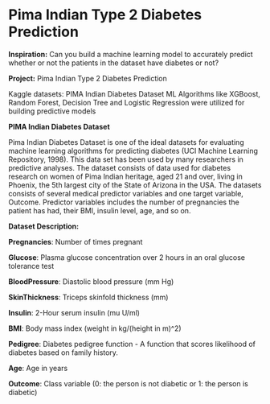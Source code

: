 # Pima Indian Type 2 Diabetes Prediction

**Inspiration:**  Can you build a machine learning model to accurately predict whether or not the patients in the dataset have diabetes or not?

**Project:** Pima Indian Type 2 Diabetes Prediction

Kaggle datasets: PIMA Indian Diabetes Dataset
ML Algorithms like XGBoost, Random Forest, Decision Tree and Logistic Regression were utilized for building predictive models


**PIMA Indian Diabetes Dataset**

Pima Indian Diabetes Dataset is one of the ideal datasets for evaluating machine learning algorithms for predicting diabetes (UCI Machine Learning Repository, 1998). This data set has been used by many researchers in predictive analyses.
The dataset consists of data used for diabetes research on women of Pima Indian heritage, aged 21 and over, living in Phoenix, the 5th largest city of the State of Arizona in the USA. The datasets consists of several medical predictor variables and one target variable, Outcome. Predictor variables includes the number of pregnancies the patient has had, their BMI, insulin level, age, and so on.

**Dataset Description:**

**Pregnancies**: Number of times pregnant

**Glucose**: Plasma glucose concentration over 2 hours in an oral glucose tolerance test

**BloodPressure**: Diastolic blood pressure (mm Hg)

**SkinThickness**: Triceps skinfold thickness (mm)

**Insulin**: 2-Hour serum insulin (mu U/ml)

**BMI**: Body mass index (weight in kg/(height in m)^2)

**Pedigree**: Diabetes pedigree function - A function that scores likelihood of diabetes based on family history.

**Age**: Age in years

**Outcome**: Class variable (0: the person is not diabetic or 1: the person is diabetic)


